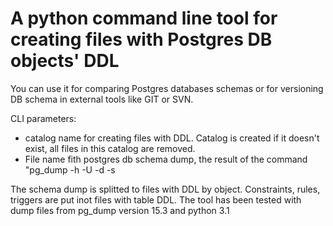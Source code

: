 # A python command line tool for creating files with Postgres DB objects' DDL

You can use it for comparing Postgres databases schemas or for versioning DB schema in external tools like GIT or SVN. 

CLI parameters:
- catalog name for creating files with DDL. Catalog is created if it doesn't exist, all files in this catalog are removed.
- File name fith postgres db schema dump, the result of the command "pg_dump -h <host> -U <user> -d <bd> -s

The schema dump is splitted to files with DDL by object. Constraints, rules, triggers are put inot files with table DDL.
The tool has been tested with dump files from pg_dump version 15.3 and python 3.1

